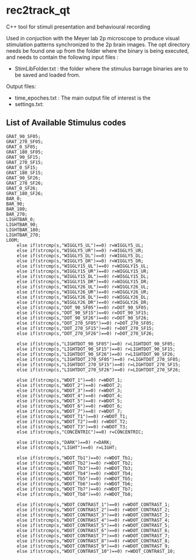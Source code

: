 # rec2track_qt
C++ tool for stimuli presentation and behavioural recording

Used in conjuction with the Meyer lab 2p microscope to produce visual stimulation patterns synchronized to the 2p brain images.
The opt directory needs be found one up from the folder where the binary is being executed, and needs to contain the following input files :

-   StimLibFolder.txt : the folder where the stimulus barrage binaries are to be saved and loaded from.

Output files:

  - time_epoches.txt : The main output file of interest is the
  - settings.txt:


## List of Available Stimulus codes

```
GRAT_90_SF05;
GRAT_270_SF05;
GRAT_0_SF05;
GRAT_180_SF05;
GRAT_90_SF15;
GRAT_270_SF15;
GRAT_0_SF15;
GRAT_180_SF15;
GRAT_90_SF26;
GRAT_270_SF26;
GRAT_0_SF26;
GRAT_180_SF26;
BAR_0;
BAR_90;
BAR_180;
BAR_270;
LIGHTBAR_0;
LIGHTBAR_90;
LIGHTBAR_180;
LIGHTBAR_270;
LOOM;
    else if(strcmp(s,"WIGGLY5_UL")==0) r=WIGGLY5_UL;
    else if(strcmp(s,"WIGGLY5_UR")==0) r=WIGGLY5_UR;
    else if(strcmp(s,"WIGGLY5_DL")==0) r=WIGGLY5_DL;
    else if(strcmp(s,"WIGGLY5_DR")==0) r=WIGGLY5_DR;
    else if(strcmp(s,"WIGGLY15_UL")==0) r=WIGGLY15_UL;
    else if(strcmp(s,"WIGGLY15_UR")==0) r=WIGGLY15_UR;
    else if(strcmp(s,"WIGGLY15_DL")==0) r=WIGGLY15_DL;
    else if(strcmp(s,"WIGGLY15_DR")==0) r=WIGGLY15_DR;
    else if(strcmp(s,"WIGGLY26_UL")==0) r=WIGGLY26_UL;
    else if(strcmp(s,"WIGGLY26_UR")==0) r=WIGGLY26_UR;
    else if(strcmp(s,"WIGGLY26_DL")==0) r=WIGGLY26_DL;
    else if(strcmp(s,"WIGGLY26_DR")==0) r=WIGGLY26_DR;
    else if(strcmp(s,"DOT_90_SF05")==0) r=DOT_90_SF05;
    else if(strcmp(s,"DOT_90_SF15")==0) r=DOT_90_SF15;
    else if(strcmp(s,"DOT_90_SF26")==0) r=DOT_90_SF26;
    else if(strcmp(s,"DOT_270_SF05")==0) r=DOT_270_SF05;
    else if(strcmp(s,"DOT_270_SF15")==0) r=DOT_270_SF15;
    else if(strcmp(s,"DOT_270_SF26")==0) r=DOT_270_SF26;

    else if(strcmp(s,"LIGHTDOT_90_SF05")==0) r=LIGHTDOT_90_SF05;
    else if(strcmp(s,"LIGHTDOT_90_SF15")==0) r=LIGHTDOT_90_SF15;
    else if(strcmp(s,"LIGHTDOT_90_SF26")==0) r=LIGHTDOT_90_SF26;
    else if(strcmp(s,"LIGHTDOT_270_SF05")==0) r=LIGHTDOT_270_SF05;
    else if(strcmp(s,"LIGHTDOT_270_SF15")==0) r=LIGHTDOT_270_SF15;
    else if(strcmp(s,"LIGHTDOT_270_SF26")==0) r=LIGHTDOT_270_SF26;

    else if(strcmp(s,"WDOT_1")==0) r=WDOT_1;
    else if(strcmp(s,"WDOT_2")==0) r=WDOT_2;
    else if(strcmp(s,"WDOT_3")==0) r=WDOT_3;
    else if(strcmp(s,"WDOT_4")==0) r=WDOT_4;
    else if(strcmp(s,"WDOT_5")==0) r=WDOT_5;
    else if(strcmp(s,"WDOT_6")==0) r=WDOT_6;
    else if(strcmp(s,"WDOT_7")==0) r=WDOT_7;
    else if(strcmp(s,"WDOT_T1")==0) r=WDOT_T1;
    else if(strcmp(s,"WDOT_T2")==0) r=WDOT_T2;
    else if(strcmp(s,"WDOT_T3")==0) r=WDOT_T3;
    else if(strcmp(s,"CONCENTRIC")==0) r=CONCENTRIC;

    else if(strcmp(s,"DARK")==0) r=DARK;
    else if(strcmp(s,"LIGHT")==0) r=LIGHT;

    else if(strcmp(s,"WDOT_Tb1")==0) r=WDOT_Tb1;
    else if(strcmp(s,"WDOT_Tb2")==0) r=WDOT_Tb2;
    else if(strcmp(s,"WDOT_Tb3")==0) r=WDOT_Tb3;
    else if(strcmp(s,"WDOT_Tb4")==0) r=WDOT_Tb4;
    else if(strcmp(s,"WDOT_Tb5")==0) r=WDOT_Tb5;
    else if(strcmp(s,"WDOT_Tb6")==0) r=WDOT_Tb6;
    else if(strcmp(s,"WDOT_Tb7")==0) r=WDOT_Tb7;
    else if(strcmp(s,"WDOT_Tb8")==0) r=WDOT_Tb8;

    else if(strcmp(s,"WDOT_CONTRAST_1")==0) r=WDOT_CONTRAST_1;
    else if(strcmp(s,"WDOT_CONTRAST_2")==0) r=WDOT_CONTRAST_2;
    else if(strcmp(s,"WDOT_CONTRAST_3")==0) r=WDOT_CONTRAST_3;
    else if(strcmp(s,"WDOT_CONTRAST_4")==0) r=WDOT_CONTRAST_4;
    else if(strcmp(s,"WDOT_CONTRAST_5")==0) r=WDOT_CONTRAST_5;
    else if(strcmp(s,"WDOT_CONTRAST_6")==0) r=WDOT_CONTRAST_6;
    else if(strcmp(s,"WDOT_CONTRAST_7")==0) r=WDOT_CONTRAST_7;
    else if(strcmp(s,"WDOT_CONTRAST_8")==0) r=WDOT_CONTRAST_8;
    else if(strcmp(s,"WDOT_CONTRAST_9")==0) r=WDOT_CONTRAST_9;
    else if(strcmp(s,"WDOT_CONTRAST_10")==0) r=WDOT_CONTRAST_10;
 
 ```
